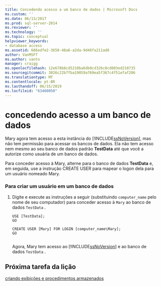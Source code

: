 ```yaml
---
title: Concedendo acesso a um banco de dados | Microsoft Docs
ms.custom: ''
ms.date: 06/13/2017
ms.prod: sql-server-2014
ms.reviewer: ''
ms.technology: ''
ms.topic: conceptual
helpviewer_keywords:
- database access
ms.assetid: 686edfe2-3650-48a6-a2da-9d46fa211ad8
author: VanMSFT
ms.author: vanto
manager: craigg
ms.openlocfilehash: 12e678b8cd5210ba6db0cd326c0cd803ed210735
ms.sourcegitcommit: 3026c22b7fba19059a769ea5f367c4f51efaf286
ms.translationtype: MT
ms.contentlocale: pt-BR
ms.lasthandoff: 06/15/2019
ms.locfileid: "63460050"
---
```

# <a name="granting-access-to-a-database"></a>concedendo acesso a um banco de dados
  Mary agora tem acesso a esta instância do [!INCLUDE[ssNoVersion](../includes/ssnoversion-md.md)], mas não tem permissão para acessar os bancos de dados. Ela não tem acesso nem mesmo ao seu banco de dados padrão **TestData** até que você a autorize como usuária de um banco de dados.  
  
 Para conceder acesso à Mary, alterne para o banco de dados **TestData** e, em seguida, use a instrução CREATE USER para mapear o logon dela para um usuário nomeado Mary.  
  
### <a name="to-create-a-user-in-a-database"></a>Para criar um usuário em um banco de dados  
  
1.  Digite e execute as instruções a seguir (substituindo `computer_name` pelo nome de seu computador) para conceder acesso à `Mary` ao banco de dados `TestData` .  
  
    ```  
    USE [TestData];  
    GO  
  
    CREATE USER [Mary] FOR LOGIN [computer_name\Mary];  
    GO  
  
    ```  
  
     Agora, Mary tem acesso ao [!INCLUDE[ssNoVersion](../includes/ssnoversion-md.md)] e ao banco de dados `TestData` .  
  
## <a name="next-task-in-lesson"></a>Próxima tarefa da lição  
 [criando exibições e procedimentos armazenados](lesson-2-3-creating-views-and-stored-procedures.md)  
  
  
